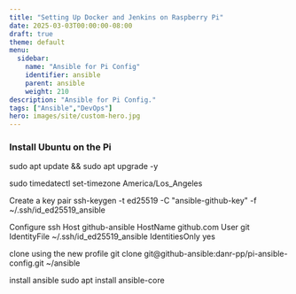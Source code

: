 ```yaml
---
title: "Setting Up Docker and Jenkins on Raspberry Pi"
date: 2025-03-03T00:00:00-08:00
draft: true
theme: default
menu:
  sidebar:
    name: "Ansible for Pi Config"
    identifier: ansible
    parent: ansible
    weight: 210
description: "Ansible for Pi Config."
tags: ["Ansible","DevOps"]
hero: images/site/custom-hero.jpg
---
```

### Install Ubuntu on the Pi

sudo apt update && sudo apt upgrade -y

sudo timedatectl set-timezone America/Los_Angeles


Create a key pair
ssh-keygen -t ed25519 -C "ansible-github-key" -f ~/.ssh/id_ed25519_ansible

Configure ssh
Host github-ansible
    HostName github.com
    User git
    IdentityFile ~/.ssh/id_ed25519_ansible
    IdentitiesOnly yes

clone using the new profile
git clone git@github-ansible:danr-pp/pi-ansible-config.git ~/ansible

install ansible
sudo apt install ansible-core